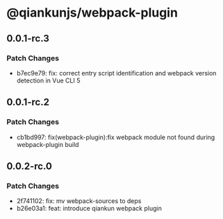 # @qiankunjs/webpack-plugin

## 0.0.1-rc.3

### Patch Changes

- b7ec9e79: fix: correct entry script identification and webpack version detection in Vue CLI 5

## 0.0.1-rc.2

### Patch Changes

- cb1bd997: fix(webpack-plugin):fix webpack module not found during webpack-plugin build

## 0.0.2-rc.0

### Patch Changes

- 2f741102: fix: mv webpack-sources to deps
- b26e03a1: feat: introduce qiankun webpack plugin
